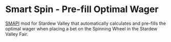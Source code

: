 # Smart Spin - Pre-fill Optimal Wager

[SMAPI](https://smapi.io/) mod for Stardew Valley that automatically calculates and pre-fills the optimal wager when placing a bet on the Spinning Wheel in the Stardew Valley Fair.